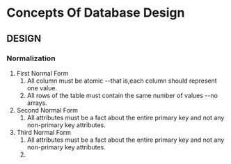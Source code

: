 # Concepts Of Database Design

## DESIGN
### Normalization

1. First Normal Form
   1. All column must be atomic --that is,each column should represent one value.
   2. All rows of the table must contain the same number of values --no arrays.
2. Second Normal Form
   1. All attributes must be a fact about the entire primary key and not any non-primary key attributes.
3. Third Normal Form
   1. All attributes must be a fact about the entire primary key and not any non-primary key attributes.
   2. 
